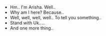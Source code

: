 - Hm.. 
I'm Arisha. Well..
- Why am I here? Because..
- Well, well, well, well.. To tell you something..
- Stand with Uk.....
- And one more thing..
